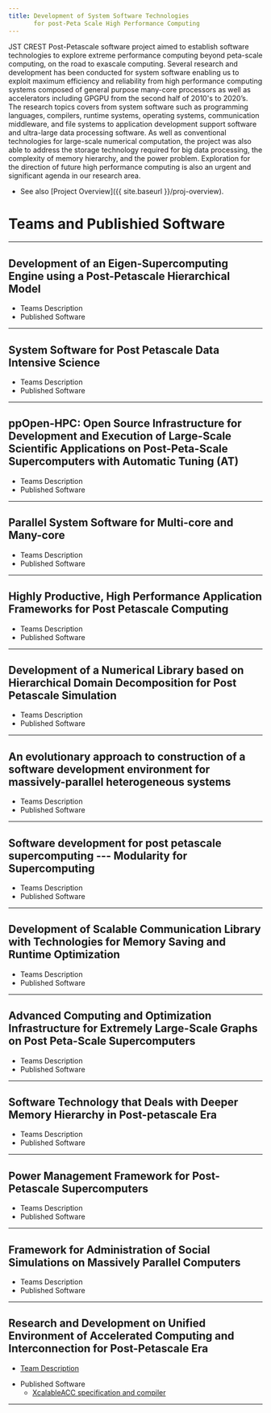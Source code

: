 ```yaml
---
title: Development of System Software Technologies  
       for post-Peta Scale High Performance Computing
---
```


JST CREST Post-Petascale software project aimed to establish software technologies to explore extreme performance computing beyond peta-scale computing, on the road to exascale computing. Several research and development has been conducted for system software enabling us to exploit maximum efficiency and reliability from high performance computing systems composed of general purpose many-core processors as well as accelerators including GPGPU from the second half of 2010's to 2020’s. The research topics covers from system software such as programming languages, compilers, runtime systems, operating systems, communication middleware, and file systems to application development support software and ultra-large data processing software. As well as conventional technologies for large-scale numerical computation, the project was also able to address the storage technology required for big data processing, the complexity of memory hierarchy, and the power problem. Exploration for the direction of future high performance computing is also an urgent and significant agenda in our research area.

* See also [Project Overview]({{ site.baseurl }}/proj-overview).

# Teams and Publishied Software
---
## Development of an Eigen-Supercomputing Engine using a Post-Petascale Hierarchical Model
* Teams Description
* Published Software

---
## System Software for Post Petascale Data Intensive Science 
* Teams Description
* Published Software

---
## ppOpen-HPC: Open Source Infrastructure for Development and Execution of Large-Scale Scientific Applications on Post-Peta-Scale Supercomputers with Automatic Tuning (AT)
* Teams Description
* Published Software


---
## Parallel System Software for Multi-core and Many-core
* Teams Description
* Published Software

---
## Highly Productive, High Performance Application Frameworks for Post Petascale Computing
* Teams Description
* Published Software

---
## Development of a Numerical Library based on Hierarchical Domain Decomposition for Post Petascale Simulation
* Teams Description
* Published Software

---
## An evolutionary approach to construction of a software development environment for massively-parallel heterogeneous systems
* Teams Description
* Published Software


---
## Software development for post petascale supercomputing --- Modularity for Supercomputing
* Teams Description
* Published Software

---
## Development of Scalable Communication Library with Technologies for Memory Saving and Runtime Optimization
* Teams Description
* Published Software

---
## Advanced Computing and Optimization Infrastructure for Extremely Large-Scale Graphs on Post Peta-Scale Supercomputers
* Teams Description
* Published Software

---
## Software Technology that Deals with Deeper Memory Hierarchy in Post-petascale Era
* Teams Description
* Published Software

---
## Power Management Framework for Post-Petascale Supercomputers
* Teams Description
* Published Software

---
## Framework for Administration of Social Simulations on Massively Parallel Computers
* Teams Description
* Published Software

---
## Research and Development on Unified Environment of Accelerated Computing and Interconnection for Post-Petascale Era
* [Team Description](https://post-peta-crest.github.io/boku/) 
- Published Software
  - [XcalableACC specification and compiler](https://github.com/XcalableMP/XACC-Specification)

---


